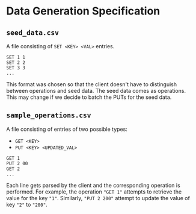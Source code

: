 # Data Generation Specification

## `seed_data.csv`

A file consisting of `SET <KEY> <VAL>` entries.

```csv
SET 1 1
SET 2 2
SET 3 3
...
```

This format was chosen so that the client doesn't have to distinguish between operations and seed data. The seed data comes as operations. This may change if we decide to batch the PUTs for the seed data.

## `sample_operations.csv`

A file consisting of entries of two possible types:

- `GET <KEY>`
- `PUT <KEY> <UPDATED_VAL>`

```csv
GET 1
PUT 2 00
GET 2
...
```

Each line gets parsed by the client and the corresponding operation is performed. For example, the operation `"GET 1"` attempts to retrieve the value for the key `"1"`. Similarly, `"PUT 2 200"` attempt to update the value of key `"2"` to `"200"`.
